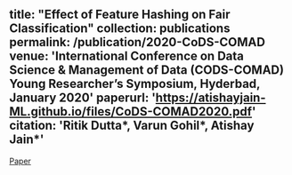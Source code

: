 title: "Effect of Feature Hashing on Fair Classification"
collection: publications
permalink: /publication/2020-CoDS-COMAD
venue: 'International Conference on Data Science & Management of Data (CODS-COMAD) Young Researcher’s Symposium, Hyderbad, January 2020'
paperurl: 'https://atishayjain-ML.github.io/files/CoDS-COMAD2020.pdf'
citation: 'Ritik Dutta*, Varun Gohil*, Atishay Jain*'
---
[Paper](https://atishayjain-ML.github.io/files/CoDS-COMAD2020.pdf)
